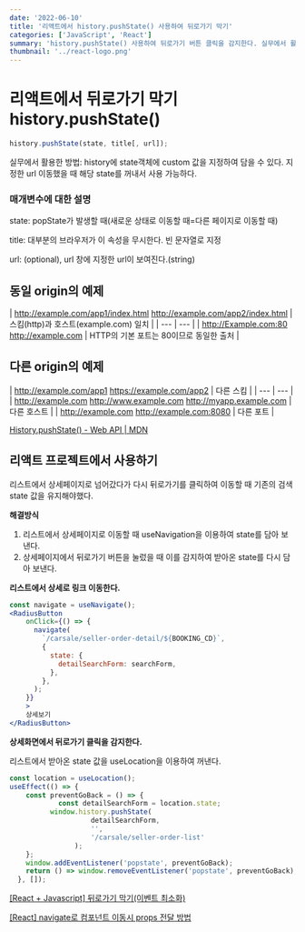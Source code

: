 ```yaml
---
date: '2022-06-10'
title: '리액트에서 history.pushState() 사용하여 뒤로가기 막기'
categories: ['JavaScript', 'React']
summary: 'history.pushState() 사용하여 뒤로가기 버튼 클릭을 감지한다. 실무에서 활용한 방법: history에 state객체에 custom 값을 지정하여 담을 수 있다.'
thumbnail: '../react-logo.png'
---
```


# 리액트에서 뒤로가기 막기 history.pushState()

```jsx
history.pushState(state, title[, url]);
```

실무에서 활용한 방법: history에 state객체에 custom 값을 지정하여 담을 수 있다. 지정한 url 이동했을 때 해당 state를 꺼내서 사용 가능하다.

### 매개변수에 대한 설명

state: popState가 발생할 때(새로운 상태로 이동할 때=다른 페이지로 이동할 때)

title: 대부분의 브라우저가 이 속성을 무시한다. 빈 문자열로 지정

url: (optional), url 창에 지정한 url이 보여진다.(string)

## 동일 origin의 예제

| http://example.com/app1/index.html
http://example.com/app2/index.html | 스킴(http)과 호스트(example.com) 일치 |
| --- | --- |
| http://Example.com:80
http://example.com | HTTP의 기본 포트는 80이므로 동일한 출처 |

## 다른 origin의 예제

| http://example.com/app1
https://example.com/app2 | 다른 스킴 |
| --- | --- |
| http://example.com
http://www.example.com
http://myapp.example.com | 다른 호스트 |
| http://example.com
http://example.com:8080 | 다른 포트 |

[History.pushState() - Web API | MDN](https://developer.mozilla.org/ko/docs/Web/API/History/pushState)

## 리액트 프로젝트에서 사용하기

리스트에서 상세페이지로 넘어갔다가 다시 뒤로가기를 클릭하여 이동할 때 기존의 검색 state 값을 유지해야했다.

**해결방식**

1. 리스트에서 상세페이지로 이동할 때 useNavigation을 이용하여 state를 담아 보낸다.
2. 상세페이지에서 뒤로가기 버튼을 눌렀을 때 이를 감지하여 받아온 state를 다시 담아 보낸다.

**리스트에서 상세로 링크 이동한다.**

```jsx
const navigate = useNavigate();
<RadiusButton
	onClick={() => {
	  navigate(
	    `/carsale/seller-order-detail/${BOOKING_CD}`,
	    {
	      state: {
	        detailSearchForm: searchForm,
	      },
	    },
	  );
	}}
	>
	상세보기
</RadiusButton>
```

**상세화면에서 뒤로가기 클릭을 감지한다.**

리스트에서 받아온 state 값을 useLocation을 이용하여 꺼낸다.

```jsx
const location = useLocation();
useEffect(() => {
    const preventGoBack = () => {
			const detailSearchForm = location.state; 
	      window.history.pushState(
					detailSearchForm,
					'',
					'/carsale/seller-order-list'
				);
    };
    window.addEventListener('popstate', preventGoBack);
    return () => window.removeEventListener('popstate', preventGoBack);
  }, []);
```

[[React + Javascript] 뒤로가기 막기(이벤트 최소화)](https://velog.io/@rkd028/React-Javascript-%EB%92%A4%EB%A1%9C%EA%B0%80%EA%B8%B0-%EB%A7%89%EA%B8%B0)

[[React] navigate로 컴포넌트 이동시 props 전달 방법](https://9x211x2.tistory.com/22)